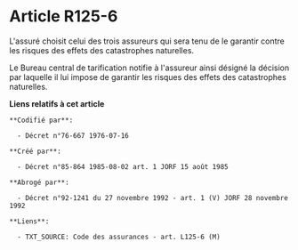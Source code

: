 # Article R125-6

L'assuré choisit celui des trois assureurs qui sera tenu de le garantir contre les risques des effets des catastrophes
naturelles.

Le Bureau central de tarification notifie à l'assureur ainsi désigné la décision par laquelle il lui impose de garantir les
risques des effets des catastrophes naturelles.

**Liens relatifs à cet article**

	**Codifié par**:

	  - Décret n°76-667 1976-07-16

	**Créé par**:

	  - Décret n°85-864 1985-08-02 art. 1 JORF 15 août 1985

	**Abrogé par**:

	  - Décret n°92-1241 du 27 novembre 1992 - art. 1 (V) JORF 28 novembre 1992

	**Liens**:

	  - TXT_SOURCE: Code des assurances - art. L125-6 (M)
